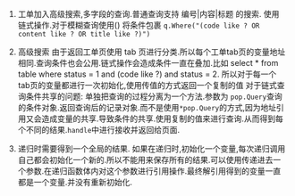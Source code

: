 1. 工单加入高级搜索,多字段的查询.普通查询支持 编号|内容|标题 的搜索.
    使用链式操作.对于模糊查询使用() 将条件包裹 `q.Where("(code like ? OR content like ? OR title like ?)")`

2. 高级搜索
    由于返回工单页使用 tab 页进行分类.所以每个工单tab页的变量地址相同.查询条件也会公用.链式操作会造成条件一直在叠加.比如
    select * from table where status = 1 and (code like ?) and status = 2.
    所以对于每一个tab页的变量都进行一次初始化,使用传值的方式返回一个复制的值
    对于链式查询条件共享的问题: 单独把查询的过程分离为一个方法.参数为 `pop.Query`查询的条件对象.返回查询后的记录对象.而不是使用`*pop.Query`的方式,因为地址引用又会造成变量的共享.导致条件的共享.使用复制的值来进行查询.从而得到每个不同的结果.`handle`中进行接收并返回给页面.
3. 递归时需要得到一个全局的结果.
    如果在递归时,初始化一个变量,每次递归调用自己都会初始化一个新的.所以不能用来保存所有的结果.可以使用传递进去一个参数.在递归函数体内对这个参数进行引用操作.最终解引用得到的变量一直都是一个变量.并没有重新初始化.